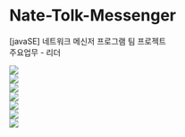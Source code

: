 # Nate-Tolk-Messenger
[javaSE] 네트워크 메신저 프로그램 팀 프로젝트</br>
주요업무 - 리더


<img src="https://blogfiles.pstatic.net/MjAxOTA1MDhfMTc2/MDAxNTU3MzE0ODcyMzk5.Tsnm0shpJfuDM5LJwAV_-mq94uvuvH2rodRa6oI8L0Ag.69yAs3FO635IbTRVLogPwNYWG9lQUN8jFMZaz_URjAEg.PNG.coolwindkmh/image.png">
</br>

<img src="https://blogfiles.pstatic.net/MjAxOTA1MDhfMjE1/MDAxNTU3MzE0ODkzNDIw.iGKL-zWCt-iCqAg2lf2VtetVVUjco-RGw5gegnHB9wUg.3caIrLt-mVBsN97Tz7OWT9K4UT9KU-V25jAjSgM6ovwg.PNG.coolwindkmh/image.png">
</br>

<img src="https://blogfiles.pstatic.net/MjAxOTA1MDhfNTUg/MDAxNTU3MzE0OTA4MjU3.FQEJUwJPT7uFXglZEaKnDxpB371bscBEiZRrNqjfTbsg.SPDNf0AQZYWqU3u8vHscuYxkXUKEJoed8NAOHgd1Prwg.PNG.coolwindkmh/image.png">
</br>

<img src="https://blogfiles.pstatic.net/MjAxOTA1MDhfMTAx/MDAxNTU3MzE0OTE3Nzk1.WTlqsr0TPvtMWe1zf7MzpcOMG6VEieBSvL6WBlINpUYg.GwQi6X6WSPGoXejG67t7NB7_tX-ghVXcNRRmUhsxLcAg.PNG.coolwindkmh/image.png">
</br>

<img src="https://blogfiles.pstatic.net/MjAxOTA1MDhfMTQg/MDAxNTU3MzE0OTI5NDYy.i3XR7VP-kn8Vw2cdGjGndpT9fIr80nDKdoahtMszD2Ig.Kp2tv2DyZ_6CGkgGpLL0b0qyMloukKj0zuk1FUXvGMog.PNG.coolwindkmh/image.png">
</br>

<img src="https://blogfiles.pstatic.net/MjAxOTA1MDhfMjk2/MDAxNTU3MzE0OTM5MzEw.ma3oWY4YvUVW4h1ycdriKNNFpxa48V6EXIvv9f9F8ysg.O6JrrcnmzYrNaZgsZNUmZpYuL9xd_fce1_udlPggkzYg.PNG.coolwindkmh/image.png">
</br>

<img src="https://blogfiles.pstatic.net/MjAxOTA1MDhfMjI2/MDAxNTU3MzE0OTU2ODM4.T44AdFqrFPHG7aMWhXR1p5Yumd5ISlB1kdQPp72VEcog.N-b5VkZsnwKF_D4UjRiYlE7nmIEsPSwJIr-uLIFe3bQg.PNG.coolwindkmh/image.png">
</br>
